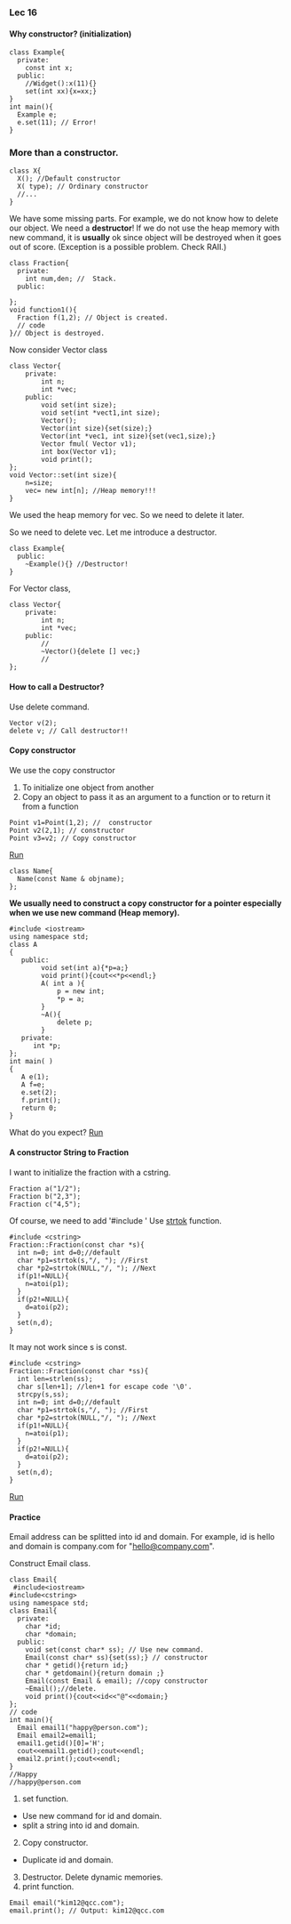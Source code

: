 ### Lec 16

#### Why constructor? (initialization)
```
class Example{
  private:
    const int x;
  public:
    //Widget():x(11){}
    set(int xx){x=xx;}
}
int main(){
  Example e;
  e.set(11); // Error! 
}
```

### More than a constructor.

```
class X{
  X(); //Default constructor
  X( type); // Ordinary constructor
  //...
}
```
We have some missing parts.
For example, we do not know how to delete our object.
We need a **destructor**!
If we do not use the heap memory with new command, it is **usually** ok
since object will be destroyed when it goes out of score.
(Exception is a possible problem. Check RAII.)
```
class Fraction{
  private:
    int num,den; //  Stack.
  public:
  
};
void function1(){
  Fraction f(1,2); // Object is created.
  // code
}// Object is destroyed.
```
Now consider Vector class
```
class Vector{
    private:
        int n;
        int *vec;
    public:
        void set(int size);
        void set(int *vect1,int size);
        Vector();
        Vector(int size){set(size);}
        Vector(int *vec1, int size){set(vec1,size);}
        Vector fmul( Vector v1);
        int box(Vector v1);
        void print();
};
void Vector::set(int size){
    n=size;
    vec= new int[n]; //Heap memory!!!
}
```
We used the heap memory for vec. So we need to delete it later.

So we need to delete vec.
Let me introduce a destructor.
```
class Example{
  public:
    ~Example(){} //Destructor!
}
```
For Vector class,
```
class Vector{
    private:
        int n;
        int *vec;
    public:
        //
        ~Vector(){delete [] vec;}
        //
};
```
#### How to call a Destructor?
Use delete command.
```
Vector v(2);
delete v; // Call destructor!!
```
#### Copy constructor
We use the copy constructor

1. To initialize one object from another
2. Copy an object to pass it as an argument to a function or to return it from a function

```
Point v1=Point(1,2); //  constructor
Point v2(2,1); // constructor
Point v3=v2; // Copy constructor
```
[Run](http://cpp.sh/6ijp)

```
class Name{
  Name(const Name & objname);
};
```
**We usually need to construct a copy constructor for a pointer especially when we use new command (Heap memory).**

```
#include <iostream>
using namespace std;
class A
{
   public:
        void set(int a){*p=a;}
        void print(){cout<<*p<<endl;}
        A( int a ){
            p = new int;
            *p = a;
        } 
        ~A(){
            delete p;
        } 
   private:
      int *p;
};
int main( )
{
   A e(1);
   A f=e;
   e.set(2);
   f.print();
   return 0;
}
```
What do you expect?
[Run](http://cpp.sh/46ie)

#### A constructor String to Fraction
I want to initialize the fraction with a cstring.
```
Fraction a("1/2");
Fraction b("2,3");
Fraction c("4,5");
```
Of course, we need to add '#include <cstring>'
Use [strtok](http://www.cplusplus.com/reference/cstring/strtok/) function.
```
#include <cstring>
Fraction::Fraction(const char *s){
  int n=0; int d=0;//default
  char *p1=strtok(s,"/, "); //First
  char *p2=strtok(NULL,"/, "); //Next
  if(p1!=NULL){
    n=atoi(p1);
  }
  if(p2!=NULL){
    d=atoi(p2);
  }
  set(n,d);
}
```
It may not work since s is const.
```
#include <cstring>
Fraction::Fraction(const char *ss){
  int len=strlen(ss);
  char s[len+1]; //len+1 for escape code '\0'.
  strcpy(s,ss);
  int n=0; int d=0;//default
  char *p1=strtok(s,"/, "); //First
  char *p2=strtok(NULL,"/, "); //Next
  if(p1!=NULL){
    n=atoi(p1);
  }
  if(p2!=NULL){
    d=atoi(p2);
  }
  set(n,d);
}
```
[Run](http://cpp.sh/55hg)

#### Practice
Email address can be splitted into id and domain.
For example, id is hello and domain is company.com for "hello@company.com".

Construct Email class.
```
class Email{
 #include<iostream>
#include<cstring>
using namespace std;
class Email{
  private:
    char *id;
    char *domain;
  public:
    void set(const char* ss); // Use new command.
    Email(const char* ss){set(ss);} // constructor
    char * getid(){return id;}
    char * getdomain(){return domain ;}
    Email(const Email & email); //copy constructor
    ~Email();//delete.
    void print(){cout<<id<<"@"<<domain;}
};
// code
int main(){
  Email email1("happy@person.com");
  Email email2=email1;
  email1.getid()[0]='H';
  cout<<email1.getid();cout<<endl;
  email2.print();cout<<endl;
}
//Happy
//happy@person.com
```
1. set function.
  - Use new command for id and domain.
  - split a string into id and domain.
2. Copy constructor.
  - Duplicate id and domain.
3. Destructor. Delete dynamic memories.
4. print function. 
```
Email email("kim12@qcc.com");
email.print(); // Output: kim12@qcc.com
```


